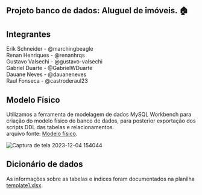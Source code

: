## Projeto banco de dados: Aluguel de imóveis. 🏠

## Integrantes
Erik Schneider - @marchingbeagle<br>
Renan Henriques - @renanhrqs<br>
Gustavo Valsechi - @gustavo-valsechi<br>
Gabriel Duarte - @GabrielWDuarte<br>
Dauane Neves - @dauaneneves<br>
Raul Fonseca - @castroderaul23

## Modelo Físico

Utilizamos a ferramenta de modelagem de dados MySQL Workbench para criação do modelo físico do banco de dados, para posterior exportação dos scripts DDL das tabelas e relacionamentos.<br>
arquivo fonte: [Modelo físico](https://github.com/marchingbeagle/projeto-final-bd2-aluguel-imoveis/blob/main/SQL/modelofisico.mwb).

![Captura de tela 2023-12-04 154044](https://github.com/marchingbeagle/projeto-final-bd2-aluguel-imoveis/assets/110925995/4edbbb1d-b7a0-4400-860d-a2a4828011e3)

## Dicionário de dados
As informações sobre as tabelas e índices foram documentados na planilha [template1.xlsx](https://github.com/marchingbeagle/projeto-final-bd2-aluguel-imoveis/blob/main/template1.xlsx).
